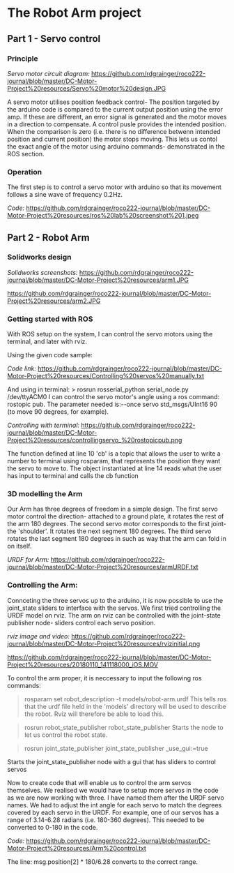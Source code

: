 # The Robot Arm project

## Part 1 - Servo control

### Principle 

*Servo motor circuit diagram:*
https://github.com/rdgrainger/roco222-journal/blob/master/DC-Motor-Project%20resources/Servo%20motor%20design.JPG

A servo motor utilises position feedback control- The position targeted by the arduino code is compared to the current output position using the error amp. If these are different, an error signal is generated and the motor moves in a direction to compensate. A control pusle provides the intended position. When the comparison is zero (i.e. there is no difference betwenn intended position and current position) the motor stops moving. This lets us contol the exact angle of the motor using arduino commands- demonstrated in the ROS section.

### Operation

The first step is to control a servo motor with arduino so that its movement follows a sine wave of frequency 0.2Hz.

*Code:*
https://github.com/rdgrainger/roco222-journal/blob/master/DC-Motor-Project%20resources/ros%20lab%20screenshot%201.jpeg


## Part 2 - Robot Arm

### Solidworks design

*Solidworks screenshots:*
https://github.com/rdgrainger/roco222-journal/blob/master/DC-Motor-Project%20resources/arm1.JPG

https://github.com/rdgrainger/roco222-journal/blob/master/DC-Motor-Project%20resources/arm2.JPG


### Getting started with ROS

With ROS setup on the system, I can control the servo motors using the terminal, and later with rviz.

Using the given code sample:

*Code link:*
https://github.com/rdgrainger/roco222-journal/blob/master/DC-Motor-Project%20resources/Controlling%20servos%20manually.txt

And using in terminal: > rosrun rosserial_python serial_node.py /dev/ttyACM0
I can control the servo motor's angle using a ros command: rostopic pub. The parameter needed is:--once servo std_msgs/UInt16 90 (to move 90 degrees, for example).

*Controlling with terminal:*
https://github.com/rdgrainger/roco222-journal/blob/master/DC-Motor-Project%20resources/controllingservo_%20rostopicpub.png

The function defined at line 10 'cb' is a topic that allows the user to write a number to terminal using rosparam, that represents the position they want the servo to move to.
The object instantiated at line 14 reads what the user has input to terminal and calls the cb function

### 3D modelling the Arm

Our Arm has three degrees of freedom in a simple design. The first servo motor control the direction- attached to a ground plate, it rotates the rest of the arm 180 degrees. The second servo motor corresponds to the first joint- the 'shoulder'. It rotates the next segment 180 degrees. The third servo rotates the last segment 180 degrees in such as way that the arm can fold in on itself. 

*URDF for Arm:*
https://github.com/rdgrainger/roco222-journal/blob/master/DC-Motor-Project%20resources/armURDF.txt

### Controlling the Arm:

Connceting the three servos up to the arduino, it is now possible to use the joint_state sliders to interface with the servos. We first tried controlling the URDF model on rviz.
The arm on rviz can be controlled with the joint-state publisher node- sliders control each servo position.

*rviz image and video:*
https://github.com/rdgrainger/roco222-journal/blob/master/DC-Motor-Project%20resources/rvizinitial.png

https://github.com/rdgrainger/roco222-journal/blob/master/DC-Motor-Project%20resources/20180110_141118000_iOS.MOV

To control the arm proper, it is neccessary to input the following ros commands:

> rosparam set robot_description -t models/robot-arm.urdf
This tells ros that the urdf file held in the 'models' directory will be used to describe the robot. Rviz will therefore be able to load this.

> rosrun robot_state_publisher robot_state_publisher
Starts the node to let us control the robot state.

> rosrun joint_state_publisher joint_state_publisher _use_gui:=true

Starts the joint_state_publisher node with a gui that has sliders to control servos

Now to create code that will enable us to control the arm servos themselves. We realised we would have to setup more servos in the code as we are now working with three. I have named them after the URDF servo names. We had to adjust the int angle for each servo to match the degrees covered by each servo in the URDF. For example, one of our servos has a range of 3.14-6.28 radians (i.e. 180-360 degrees). This needed to be converted to 0-180 in the code.

*Code:*
https://github.com/rdgrainger/roco222-journal/blob/master/DC-Motor-Project%20resources/Arm%20control.txt

The line: msg.position[2] * 180/6.28 converts to the correct range.
